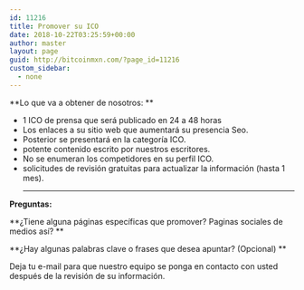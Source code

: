 ```yaml
---
id: 11216
title: Promover su ICO
date: 2018-10-22T03:25:59+00:00
author: master
layout: page
guid: http://bitcoinmxn.com/?page_id=11216
custom_sidebar:
  - none
---
```

**Lo que va a obtener de nosotros: **

  * 1 ICO de prensa que será publicado en 24 a 48 horas
  * Los enlaces a su sitio web que aumentará su presencia Seo.
  * Posterior se presentará en la categoría ICO.
  * potente contenido escrito por nuestros escritores.
  * No se enumeran los competidores en su perfil ICO.
  * solicitudes de revisión gratuitas para actualizar la información (hasta 1 mes).  
    ****

**Preguntas:**

**¿Tiene alguna páginas específicas que promover? Paginas sociales de medios así? **

**¿Hay algunas palabras clave o frases que desea apuntar? (Opcional) **

Deja tu e-mail para que nuestro equipo se ponga en contacto con usted después de la revisión de su información.

&nbsp;

<div role="form" class="wpcf7" id="wpcf7-f11150-o10" lang="es-ES" dir="ltr">
  <div class="screen-reader-response">
  </div>
</div>